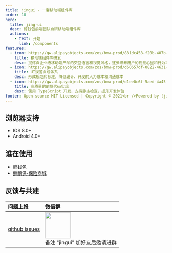 ```yaml
---
title: jingui - 一套移动端组件库
order: 10
hero:
  title: jing-ui
  desc: 鲸钱包前端团队自研移动端组件库
  actions:
    - text: 开始
      link: /components
features:
  - icon: https://gw.alipayobjects.com/zos/bmw-prod/881dc458-f20b-407b-947a-95104b5ec82b/k79dm8ih_w144_h144.png
    title: 移动端组件库研发
    desc: 提炼自企业级移动端产品的交互语言和视觉风格，逐步培养用户的视觉心里和行为习惯
  - icon: https://gw.alipayobjects.com/zos/bmw-prod/d60657df-0822-4631-9d7c-e7a869c2f21c/k79dmz3q_w126_h126.png
    title: UI规范自成体系
    desc: 形成规范和标准，降低设计、开发的人力成本和沟通成本
  - icon: https://gw.alipayobjects.com/zos/bmw-prod/d1ee0c6f-5aed-4a45-a507-339a4bfe076c/k7bjsocq_w144_h144.png
    title: 高质量的前端代码实现
    desc: 使用 TypeScript 开发，支持静态检查，提升开发体验
footer: Open-source MIT Licensed | Copyright © 2021<br />Powered by [jing-ui](https://github.com/johanazhu/jingui)
---
```


## 浏览器支持

- IOS 8.0+
- Android 4.0+

## 谁在使用

- [鲸钱包](https://weixin.jingqb.com/)
- [鲸禧保-保险商城](https://shop.jingxb.com/)

## 反馈与共建

| 问题上报                                                    | 微信群                                                                                                          |
| :---------------------------------------------------------- | :-------------------------------------------------------------------------------------------------------------- |
| [github issues](https://github.com/johanazhu/jingui/issues) | <img src="https://i.loli.net/2021/07/07/7rCSxhHbQoJsqNF.png" width="80" /> <br />备注 "jingui" 加好友后邀请进群 |
